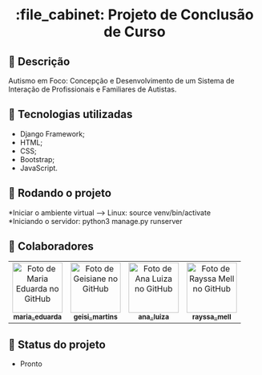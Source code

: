 <h1 align="center">:file_cabinet: Projeto de Conclusão de Curso </h1>

## :memo: Descrição
Autismo em Foco: Concepção e Desenvolvimento de um Sistema de Interação de Profissionais e Familiares de Autistas.

## :wrench: Tecnologias utilizadas
* Django Framework;
* HTML;
* CSS;
* Bootstrap;
* JavaScript.

## :rocket: Rodando o projeto
*Iniciar o ambiente virtual --> Linux: source venv/bin/activate <br> 
*Iniciando o servidor: python3 manage.py runserver

## :handshake: Colaboradores
<table>
  <tr>
    <td align="center">
      <a href="https://github.com/eduarda159">
        <img src="https://avatars.githubusercontent.com/u/60708697?v=4" width="100px;" alt="Foto de Maria Eduarda no GitHub"/><br>
        <sub>
          <b>maria_eduarda</b>
        </sub>
      </a>
    </td>
   <td align="center">
      <a href="https://github.com/geisiimartins">
        <img src="https://avatars.githubusercontent.com/u/115662879?v=4" width="100px;" alt="Foto de Geisiane no GitHub"/><br>
        <sub>
          <b>geisi_martins</b>
        </sub>
      </a>
    </td>
  <td align="center">
      <a href="https://github.com/anagavas">
        <img src="https://avatars.githubusercontent.com/u/60942635?v=4" width="100px;" alt="Foto de Ana Luiza no GitHub"/><br>
        <sub>
          <b>ana_luiza</b>
        </sub>
      </a>
    </td>
 <td align="center">
      <a href="https://github.com/rayssamell">
        <img src="https://avatars.githubusercontent.com/u/60720014?v=4" width="100px;" alt="Foto de Rayssa Mell no GitHub"/><br>
        <sub>
          <b>rayssa_mell</b>
        </sub>
      </a>
    </td>
  </tr>
</table>

## :dart: Status do projeto
* Pronto
